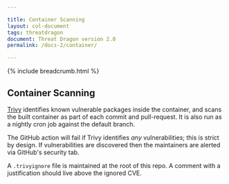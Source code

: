 ```yaml
---

title: Container Scanning
layout: col-document
tags: threatdragon
document: Threat Dragon version 2.0
permalink: /docs-2/container/

---
```


{% include breadcrumb.html %}

## Container Scanning

[Trivy](https://github.com/aquasecurity/trivy) identifies known vulnerable packages inside the container,
and scans the built container as part of each commit and pull-request.
It is also run as a nightly cron job against the default branch.

The GitHub action will fail if Trivy identifies _any_ vulnerabilities; this is strict by design.
If vulnerabilities are discovered then the maintainers are alerted via GitHub's security tab.

A `.trivyignore` file is maintained at the root of this repo.
A comment with a justification should live above the ignored CVE.
